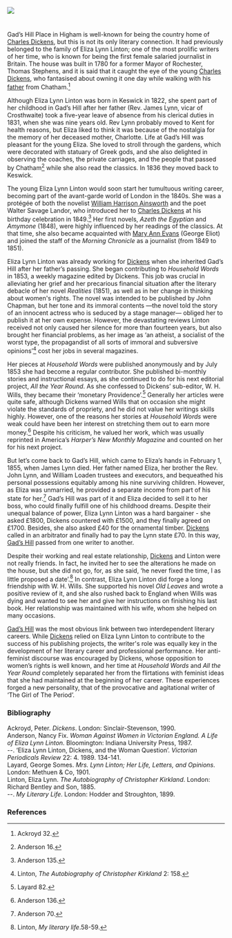 <a href="https://www.kent-maps.online"><img src="https://kent-map.github.io/mdpress/juncture/ve-button.png"></a>
<param ve-config title="Eliza Lynn Linton and Gad’s Hill" author="Juan Pedro Martín Villarreal" layout="vtl" banner="https://raw.githubusercontent.com/kent-map/images/main/banners/19c.jpg" description="Juan Pedro Martín Villarreal traces the Gad's Hill connection between Charles Dickens and novelist and Britain's first salaried female journalist Eliza Lynn Linton.">

<!-- Global Entities -->
<param ve-entity eid="Q729006" aliases="Chatham">
<param ve-entity eid="Q29303" aliases="Canterbury">
<param ve-entity eid="Q507517" aliases="Rochester">

<!-- Base map centred on Gad's Hill Place -->
<!-- param ve-map center="Q5516441" zoom="10" -->

<!-- Historical map layers -->
<param ve-map-layer active allmaps allmaps-id="08f8a4bca9b4dd3a" title="Kent Ordnance Survey 1860">

#

Gad’s Hill Place in Higham is well-known for being the country home of [Charles Dickens](/dickens/dickens-biography), but this is not its only literary connection. It had previously belonged to the family of Eliza Lynn Linton; one of the most prolific writers of her time, who is known for being the first female salaried journalist in Britain. The house was built in 1780 for a former Mayor of Rochester, Thomas Stephens, and it is said that it caught the eye of the young [Charles Dickens](/dickens/dickens-biography), who fantasised about owning it one day while walking with his [father](/dickens/dickens-chatham) from Chatham.[^ref1]
<param ve-image url="https://upload.wikimedia.org/wikipedia/commons/b/b4/Eliza_Lynn_Linton_by_Downey.png" label="Eliza Lynn Linton" attribution="W.&D. Downey, London, Public domain, via Wikimedia Commons">
<!-- Base map centred on Gad's Hill Place -->
<param ve-map center="Q5516441" zoom="12">

Although Eliza Lynn Linton was born in Keswick in 1822, she spent part of her childhood in Gad’s Hill after her father (Rev. James Lynn, vicar of Crosthwaite) took a five-year leave of absence from his clerical duties in 1831, when she was nine years old. Rev Lynn probably moved to Kent for health reasons, but Eliza liked to think it was because of the nostalgia for the memory of her deceased mother, Charlotte. Life at Gad’s Hill was pleasant for the young Eliza. She loved to stroll through the gardens, which were decorated with statuary of Greek gods, and she also delighted in observing the coaches, the private carriages, and the people that passed by Chatham[^ref2]  while she also read the classics. In 1836 they moved back to Keswick.
<param ve-image url="https://upload.wikimedia.org/wikipedia/commons/0/05/The_life_and_writings_of_Charles_Dickens-_a_woman%27s_memorial_volume_%281871%29_%2814578986289%29.jpg" label="Gad's Hill, The life and writings of Charles Dicken's - a woman's memorial" attribution="Internet Archive Book Images, No restrictions, via Wikimedia Commons">
<!-- Base map centred on Gad's Hill Place -->
<param ve-map center="Q5516441" zoom="12">

The young Eliza Lynn Linton would soon start her tumultuous writing career, becoming part of the avant-garde world of London in the 1840s. She was a protégée of both the novelist [William Harrison Ainsworth](/19c/19c-whainsworth-biography) and the poet Walter Savage Landor, who introduced her to [Charles Dickens](/dickens/dickens-biography) at his birthday celebration in 1849.[^ref3]  Her first novels, _Azeth the Egyptian_ and _Amymone_ (1848), were highly influenced by her readings of the classics. At that time, she also became acquainted with [Mary Ann Evans](/19c/19c-eliot-george-biography) (George Eliot) and joined the staff of the _Morning Chronicle_ as a journalist (from 1849 to 1851). 
<param ve-image url="https://upload.wikimedia.org/wikipedia/commons/4/48/George_Eliot%2C_por_Fran%C3%A7ois_D%27Albert_Durade.jpg" label="George Eliot" attribution="Francois d'Albert Durade, National Portrait Gallery, Public domain, via Wikimedia Commons">

Eliza Lynn Linton was already working for [Dickens](/dickens/dickens-biography) when she inherited Gad’s Hill after her father’s passing. She began contributing to _Household Words_ in 1853, a weekly magazine edited by Dickens. This job was crucial in alleviating her grief and her precarious financial situation after the literary debacle of her novel _Realities_ (1851), as well as in her change in thinking about women's rights. The novel was intended to be published by John Chapman, but her tone and its immoral contents —the novel told the story of an innocent actress who is seduced by a stage manager— obliged her to publish it at her own expense. However, the devastating reviews Linton received not only caused her silence for more than fourteen years, but also brought her financial problems, as her image as ‘an atheist, a socialist of the worst type, the propagandist of all sorts of immoral and subversive opinions’[^ref4] cost her jobs in several magazines. 
<param ve-image url="https://upload.wikimedia.org/wikipedia/commons/4/45/Charles_Dickens_circa_1860.jpg" label="Charles Dickens c. 1860" attribution="J. & C. Watkins, Public domain, via Wikimedia Commons">

Her pieces at _Household Words_ were published anonymously and by July 1853 she had become a regular contributor. She published bi-monthly stories and instructional essays, as she continued to do for his next editorial project, _All the Year Round_. As she confessed to Dickens’ sub-editor, W. H. Wills, they became their ‘monetary Providence’.[^ref5]  Generally her articles were quite safe, although Dickens warned Wills that on occasion she might violate the standards of propriety, and he did not value her writings skills highly. However, one of the reasons her stories at _Household Words_ were weak could have been her interest on stretching them out to earn more money.[^ref6]  Despite his criticism, he valued her work, which was usually reprinted in America’s _Harper’s New Monthly Magazine_ and counted on her for his next project. 
<param ve-image url="https://stor.artstor.org/stor/31b0908d-3e74-4bbe-b47d-654028e348b4" label="Household Words" attribution="Augustine House Library">

But let’s come back to Gad’s Hill, which came to Eliza’s hands in February 1, 1855, when James Lynn died. Her father named Eliza, her brother the Rev. John Lynn, and William Loaden trustees and executors, and bequeathed his personal possessions equitably among his nine surviving children. However, as Eliza was unmarried, he provided a separate income from part of his state for her.[^ref7]  Gad’s Hill was part of it and Eliza decided to sell it to her boss, who could finally fulfill one of his childhood dreams. Despite their unequal balance of power, Eliza Lynn Linton was a hard bargainer - she asked £1800, Dickens countered with £1500, and they finally agreed on £1700. Besides, she also asked £40 for the ornamental timber. [Dickens](/dickens) called in an arbitrator and finally had to pay the Lynn state £70. In this way, [Gad’s Hill](/dickens/dickens-gads-hill) passed from one writer to another.
<param ve-image url="https://stor.artstor.org/stor/3336af9b-8b06-4cae-9587-080a57688485" label="Gad's Hill" attribution="By kind permission of the Dickens Museum, Broadstairs">
<!-- Base map centred on Gad's Hill Place -->
<param ve-map center="Q5516441" zoom="12">

Despite their working and real estate relationship, [Dickens](/dickens) and Linton were not really friends. In fact, he invited her to see the alterations he made on the house, but she did not go, for, as she said, ‘he never fixed the time, I as little proposed a date’.[^ref8]  In contrast, Eliza Lynn Linton did forge a long friendship with W. H. Wills. She supported his novel _Old Leaves_ and wrote a positive review of it, and she also rushed back to England when Wills was dying and wanted to see her and give her instructions on finishing his last book. Her relationship was maintained with his wife, whom she helped on many occasions. 
<param ve-image url="https://upload.wikimedia.org/wikipedia/commons/4/41/William_Henry_Wills.jpg" label="W.H. Wills" attribution="G. Gitry, Public domain, via Wikimedia Commons">

[Gad’s Hill](/dickens/dickens-gads-hill) was the most obvious link between two interdependent literary careers. While [Dickens](/dickens/dickens-biography) relied on Eliza Lynn Linton to contribute to the success of his publishing projects, the writer's role was equally key in the development of her literary career and professional performance. Her anti-feminist discourse was encouraged by Dickens, whose opposition to women’s rights is well known, and her time at _Household Words_ and _All the Year Round_ completely separated her from the flirtations with feminist ideas that she had maintained at the beginning of her career. These experiences forged a new personality, that of the provocative and agitational writer of ‘The Girl of The Period’.
<param ve-image url="https://upload.wikimedia.org/wikipedia/commons/0/00/The_Authoress_of_%22The_Girl_of_the_Period%22.jpg" label="The Authoress of the Girl of the Period" attribution="Matt. Morgan, Public domain, via Wikimedia Commons">
<!-- Base map centred on Gad's Hill Place -->
<param ve-map center="Q5516441" zoom="12">

### Bibliography
Ackroyd, Peter. _Dickens_. London: Sinclair-Stevenson, 1990.   
Anderson, Nancy Fix. _Woman Against Women in Victorian England. A Life of Eliza Lynn Linton._ Bloomington: Indiana University Press, 1987.   
--. ‘Eliza Lynn Linton, Dickens, and the Woman Question’. _Victorian Periodicals Review_ 22: 4. 1989. 134-141.   
Layard, George Somes. _Mrs. Lynn Linton; Her Life, Letters, and Opinions_. London: Methuen & Co, 1901.   
Linton, Eliza Lynn. _The Autobiography of Christopher Kirkland_. London: Richard Bentley and Son, 1885.    
--. _My Literary Life_. London: Hodder and Stroughton, 1899.   

### References

[^ref1]: Ackroyd 32.
[^ref2]: Anderson 16.
[^ref3]: Anderson 135.
[^ref4]: Linton, _The Autobiography of Christopher Kirkland_ 2: 158.
[^ref5]: Layard 82.
[^ref6]: Anderson 136.
[^ref7]: Anderson 70.
[^ref8]: Linton,  _My literary life_.58-59.


